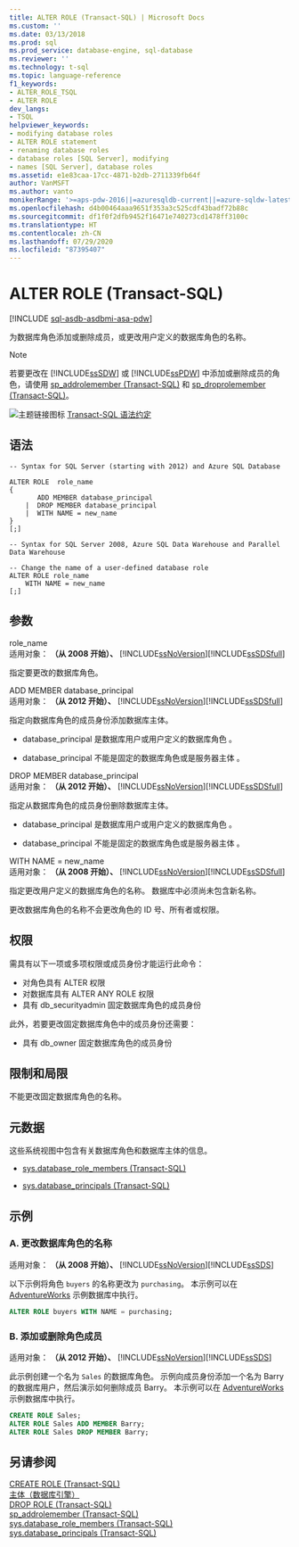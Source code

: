```yaml
---
title: ALTER ROLE (Transact-SQL) | Microsoft Docs
ms.custom: ''
ms.date: 03/13/2018
ms.prod: sql
ms.prod_service: database-engine, sql-database
ms.reviewer: ''
ms.technology: t-sql
ms.topic: language-reference
f1_keywords:
- ALTER_ROLE_TSQL
- ALTER ROLE
dev_langs:
- TSQL
helpviewer_keywords:
- modifying database roles
- ALTER ROLE statement
- renaming database roles
- database roles [SQL Server], modifying
- names [SQL Server], database roles
ms.assetid: e1e83caa-17cc-4871-b2db-2711339fb64f
author: VanMSFT
ms.author: vanto
monikerRange: '>=aps-pdw-2016||=azuresqldb-current||=azure-sqldw-latest||>=sql-server-2016||=sqlallproducts-allversions||>=sql-server-linux-2017||=azuresqldb-mi-current'
ms.openlocfilehash: d4b00464aaa9651f353a3c525cdf43badf72b88c
ms.sourcegitcommit: df1f0f2dfb9452f16471e740273cd1478ff3100c
ms.translationtype: HT
ms.contentlocale: zh-CN
ms.lasthandoff: 07/29/2020
ms.locfileid: "87395407"
---
```

# <a name="alter-role-transact-sql"></a>ALTER ROLE (Transact-SQL)
[!INCLUDE [sql-asdb-asdbmi-asa-pdw](../../includes/applies-to-version/sql-asdb-asdbmi-asa-pdw.md)]

  为数据库角色添加或删除成员，或更改用户定义的数据库角色的名称。  
  
> [!NOTE]  
>  若要更改在 [!INCLUDE[ssSDW](../../includes/sssdw-md.md)] 或 [!INCLUDE[ssPDW](../../includes/sspdw-md.md)] 中添加或删除成员的角色，请使用 [sp_addrolemember &#40;Transact-SQL&#41;](../../relational-databases/system-stored-procedures/sp-addrolemember-transact-sql.md) 和 [sp_droprolemember &#40;Transact-SQL&#41;](../../relational-databases/system-stored-procedures/sp-droprolemember-transact-sql.md)。  
  
 ![主题链接图标](../../database-engine/configure-windows/media/topic-link.gif "“主题链接”图标") [Transact-SQL 语法约定](../../t-sql/language-elements/transact-sql-syntax-conventions-transact-sql.md)  
  
## <a name="syntax"></a>语法  
  
```syntaxsql
-- Syntax for SQL Server (starting with 2012) and Azure SQL Database  
  
ALTER ROLE  role_name  
{  
       ADD MEMBER database_principal  
    |  DROP MEMBER database_principal  
    |  WITH NAME = new_name  
}  
[;]  
```  
  
 
```syntaxsql
-- Syntax for SQL Server 2008, Azure SQL Data Warehouse and Parallel Data Warehouse
  
-- Change the name of a user-defined database role  
ALTER ROLE role_name   
    WITH NAME = new_name  
[;]  
```  
  
## <a name="arguments"></a>参数  
 role_name   
 适用对象： **（从 2008 开始）、** [!INCLUDE[ssNoVersion](../../includes/ssnoversion-md.md)][!INCLUDE[ssSDSfull](../../includes/sssdsfull-md.md)]  
  
 指定要更改的数据库角色。  
  
 ADD MEMBER database_principal   
 适用对象： **（从 2012 开始）、** [!INCLUDE[ssNoVersion](../../includes/ssnoversion-md.md)][!INCLUDE[ssSDSfull](../../includes/sssdsfull-md.md)]  
  
 指定向数据库角色的成员身份添加数据库主体。  
  
-   database_principal 是数据库用户或用户定义的数据库角色  。  
  
-   database_principal 不能是固定的数据库角色或是服务器主体  。  
  
DROP MEMBER database_principal   
 适用对象： **（从 2012 开始）、** [!INCLUDE[ssNoVersion](../../includes/ssnoversion-md.md)][!INCLUDE[ssSDSfull](../../includes/sssdsfull-md.md)]  
  
 指定从数据库角色的成员身份删除数据库主体。  
  
-   database_principal 是数据库用户或用户定义的数据库角色  。  
  
-   database_principal 不能是固定的数据库角色或是服务器主体  。  
  
WITH NAME = new_name   
 适用对象： **（从 2008 开始）、** [!INCLUDE[ssNoVersion](../../includes/ssnoversion-md.md)][!INCLUDE[ssSDSfull](../../includes/sssdsfull-md.md)]  
  
 指定更改用户定义的数据库角色的名称。 数据库中必须尚未包含新名称。  
  
 更改数据库角色的名称不会更改角色的 ID 号、所有者或权限。  
  
## <a name="permissions"></a>权限  
 需具有以下一项或多项权限或成员身份才能运行此命令：  
  
-   对角色具有 ALTER 权限   
-   对数据库具有 ALTER ANY ROLE 权限   
-   具有 db_securityadmin 固定数据库角色的成员身份   
  
此外，若要更改固定数据库角色中的成员身份还需要：  
  
-   具有 db_owner 固定数据库角色的成员身份   
  
## <a name="limitations-and-restrictions"></a>限制和局限  
 不能更改固定数据库角色的名称。  
  
## <a name="metadata"></a>元数据  
 这些系统视图中包含有关数据库角色和数据库主体的信息。  
  
-   [sys.database_role_members (Transact-SQL)](../../relational-databases/system-catalog-views/sys-database-role-members-transact-sql.md)  
  
-   [sys.database_principals (Transact-SQL)](../../relational-databases/system-catalog-views/sys-database-principals-transact-sql.md)  
  
## <a name="examples"></a>示例  
  
### <a name="a-change-the-name-of-a-database-role"></a>A. 更改数据库角色的名称  
 适用对象： **（从 2008 开始）、** [!INCLUDE[ssNoVersion](../../includes/ssnoversion-md.md)][!INCLUDE[ssSDS](../../includes/sssds-md.md)]  
  
 以下示例将角色 `buyers` 的名称更改为 `purchasing`。   本示例可以在 [AdventureWorks](https://msftdbprodsamples.codeplex.com/) 示例数据库中执行。
  
```sql  
ALTER ROLE buyers WITH NAME = purchasing;  
```  
  
### <a name="b-add-or-remove-role-members"></a>B. 添加或删除角色成员  
 适用对象： **（从 2012 开始）、** [!INCLUDE[ssNoVersion](../../includes/ssnoversion-md.md)][!INCLUDE[ssSDS](../../includes/sssds-md.md)]  
  
 此示例创建一个名为 `Sales` 的数据库角色。 示例向成员身份添加一个名为 Barry 的数据库用户，然后演示如何删除成员 Barry。   本示例可以在 [AdventureWorks](https://msftdbprodsamples.codeplex.com/) 示例数据库中执行。
  
```sql  
CREATE ROLE Sales;  
ALTER ROLE Sales ADD MEMBER Barry;  
ALTER ROLE Sales DROP MEMBER Barry;  
```  
  
## <a name="see-also"></a>另请参阅  
 [CREATE ROLE (Transact-SQL)](../../t-sql/statements/create-role-transact-sql.md)   
 [主体（数据库引擎）](../../relational-databases/security/authentication-access/principals-database-engine.md)   
 [DROP ROLE (Transact-SQL)](../../t-sql/statements/drop-role-transact-sql.md)   
 [sp_addrolemember (Transact-SQL)](../../relational-databases/system-stored-procedures/sp-addrolemember-transact-sql.md)   
 [sys.database_role_members (Transact-SQL)](../../relational-databases/system-catalog-views/sys-database-role-members-transact-sql.md)   
 [sys.database_principals (Transact-SQL)](../../relational-databases/system-catalog-views/sys-database-principals-transact-sql.md)  
  
  

